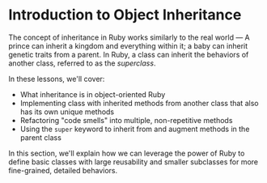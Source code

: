 # Introduction to Object Inheritance

The concept of inheritance in Ruby works similarly to the real world — A
prince can inherit a kingdom and everything within it; a baby can inherit
genetic traits from a parent. In Ruby, a class can inherit the behaviors of
another class, referred to as the _superclass_.

In these lessons, we'll cover:

- What inheritance is in object-oriented Ruby
- Implementing class with inherited methods from another class that also has its
  own unique methods
- Refactoring "code smells" into multiple, non-repetitive methods
- Using the `super` keyword to inherit from and augment methods in the parent
  class

In this section, we'll explain how we can leverage the power of Ruby to define
basic classes with large reusability and smaller subclasses for more
fine-grained, detailed behaviors.
